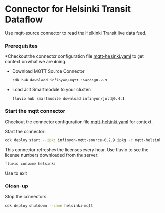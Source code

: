 # Connector for Helsinki Transit Dataflow

Use mqtt-source connector to read the Helkinki Transit live data feed.

### Prerequisites

*Checkout the connector configuration file [mqtt-helsinki.yaml](mqtt-helsinki.yaml) to get context on what we are doing.

* Download MQTT Source Connector

  ```bash
  cdk hub download infinyon/mqtt-source@0.2.9
  ```

* Load Jolt Smartmodule to your cluster:

  ```bash
  fluvio hub smartmodule download infinyon/jolt@0.4.1 
  ```

### Start the mqtt connector

Checkout the connector configuration file [mqtt-helsinki.yaml](mqtt-helsinki.yaml) for context.

Start the connector:

```bash
cdk deploy start --ipkg infinyon-mqtt-source-0.2.9.ipkg -c mqtt-helsinki.yaml
```

This connector refreshes the licenses every hour. Use fluvio to see the license numbers downloaded from the server:

```bash
fluvio consume helsinki
```

Use <Ctrl-C> to exit


### Clean-up

Stop the connectors:

```bash
cdk deploy shutdown --name helsinki-mqtt
```
